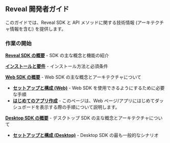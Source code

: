 ## Reveal 開発者ガイド

このガイドでは、Reveal SDK と API メソッドに関する技術情報 (アーキテクチャ情報を含む) を提供します。

### 作業の開始

[**Reveal SDK の概要**](~/jp/developer/general/overview.html) - SDK の主な概念と機能の紹介

[**インストールと要件**](~/jp/developer/general/installation-requirements.html) - インストール方法と必須条件

[**Web SDK の概要**](~/jp/developer/web-sdk/overview.html) - Web SDK の主な概念とアーキテクチャについて
  - [**セットアップと構成 (Web)**](~/jp/developer/setup-configuration/setup-configuration-web.html) - Web SDK を使用できるようにするために必要な手順
  - [**はじめてのアプリ作成**](~/jp/developer/web-sdk/create-first-app.html) - このページは、Web ページ/アプリにはじめてダッシュボードを表示する際の手順について説明します。

[**Desktop SDK の概要**](~/jp/developer/desktop-sdk/overview.html) - デスクトップ SDK の主な概念とアーキテクチャについて
  - [**セットアップと構成 (Desktop)**](~/jp/developer/setup-configuration/setup-configuration-desktop.html) - Desktop SDK の最も一般的なシナリオ
